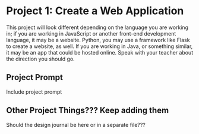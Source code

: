 # Project 1: Create a Web Application
This project will look different depending on the language you are working in; if you are working in JavaScript or another front-end development language, it may be a website. Python, you may use a framework like Flask to create a website, as well. If you are working in Java, or something similar, it may be an app that could be hosted online. Speak with your teacher about the direction you should go.

## Project Prompt
Include project prompt

## Other Project Things??? Keep adding them
Should the design journal be here or in a separate file???

